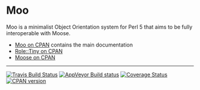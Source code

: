 Moo
===
Moo is a minimalist Object Orientation system for Perl 5 that aims to be fully
interoperable with Moose.

  * [Moo on CPAN](https://metacpan.org/pod/Moo) contains the main documentation
  * [Role::Tiny on CPAN](https://metacpan.org/pod/Role::Tiny)
  * [Moose on CPAN](https://metacpan.org/pod/Moose)

--------
[![Travis Build Status](https://api.travis-ci.com/moose/Moo.png?branch=master)](https://travis-ci.com/github/moose/Moo)
[![AppVeyor Build status](https://ci.appveyor.com/api/projects/status/github/moose/Moo?branch=master&svg=true)](https://ci.appveyor.com/project/moose/moo/branch/master)
[![Coverage Status](https://codecov.io/github/moose/Moo/coverage.svg?branch=master)](https://codecov.io/github/moose/Moo?branch=master)
[![CPAN version](https://badge.fury.io/pl/Moo.svg)](https://metacpan.org/pod/Moo)
